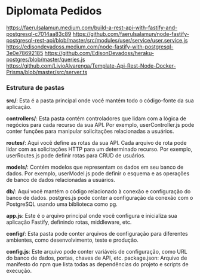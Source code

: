 # Diplomata Pedidos

https://faerulsalamun.medium.com/build-a-rest-api-with-fastify-and-postgresql-c7014aa83c89
https://github.com/faerulsalamun/node-fastify-postgresql-rest-api/blob/master/src/modules/user/service/user.service.js
https://edisondevadoss.medium.com/node-fastify-with-postgresql-3e0e78692185
https://github.com/EdisonDevadoss/heraku-postgres/blob/master/queries.js
https://github.com/LivioAlvarenga/Template-Api-Rest-Node-Docker-Prisma/blob/master/src/server.ts


### Estrutura de pastas
**src/**: Esta é a pasta principal onde você mantém todo o código-fonte da sua aplicação.

**controllers/**: Esta pasta contém controladores que lidam com a lógica de negócios para cada recurso da sua API. Por exemplo, userController.js pode conter funções para manipular solicitações relacionadas a usuários.

**routes/**: Aqui você define as rotas da sua API. Cada arquivo de rota pode lidar com as solicitações HTTP para um determinado recurso. Por exemplo, userRoutes.js pode definir rotas para CRUD de usuários.

**models/**: Contém modelos que representam os dados em seu banco de dados. Por exemplo, userModel.js pode definir o esquema e as operações de banco de dados relacionadas a usuários.

**db/**: Aqui você mantém o código relacionado à conexão e configuração do banco de dados. postgres.js pode conter a configuração da conexão com o PostgreSQL usando uma biblioteca como pg.

**app.js**: Este é o arquivo principal onde você configura e inicializa sua aplicação Fastify, definindo rotas, middleware, etc.

**config/**: Esta pasta pode conter arquivos de configuração para diferentes ambientes, como desenvolvimento, teste e produção.

**config.js**: Este arquivo pode conter variáveis de configuração, como URL do banco de dados, portas, chaves de API, etc.
package.json: Arquivo de manifesto do npm que lista todas as dependências do projeto e scripts de execução.
